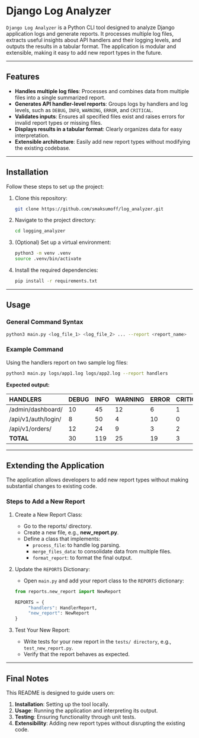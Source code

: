 # Django Log Analyzer

`Django Log Analyzer` is a Python CLI tool designed to analyze Django application logs and generate reports. It processes multiple log files, extracts useful insights about API handlers and their logging levels, and outputs the results in a tabular format. The application is modular and extensible, making it easy to add new report types in the future.

---

## Features

- **Handles multiple log files**: Processes and combines data from multiple files into a single summarized report.
- **Generates API handler-level reports**: Groups logs by handlers and log levels, such as `DEBUG`, `INFO`, `WARNING`, `ERROR`, and `CRITICAL`.
- **Validates inputs**: Ensures all specified files exist and raises errors for invalid report types or missing files.
- **Displays results in a tabular format**: Clearly organizes data for easy interpretation.
- **Extensible architecture**: Easily add new report types without modifying the existing codebase.

---

## Installation

Follow these steps to set up the project:

1. Clone this repository:
   ```zsh
   git clone https://github.com/smaksumoff/log_analyzer.git
2. Navigate to the project directory:
   ```zsh
   cd logging_analyzer
3. (Optional) Set up a virtual environment:
   ```zsh
   python3 -m venv .venv
   source .venv/bin/activate
4. Install the required dependencies:
   ```zsh
   pip install -r requirements.txt

---

## Usage

### General Command Syntax
   ```zsh
   python3 main.py <log_file_1> <log_file_2> ... --report <report_name>
   ```
### Example Command
Using the handlers report on two sample log files:
   ```zsh
   python3 main.py logs/app1.log logs/app2.log --report handlers
   ```
**Expected output:**

| HANDLERS             | DEBUG | INFO | WARNING | ERROR   | CRITICAL |
|:---------------------|:------|:-----|:--------|:--------|:---------|
| /admin/dashboard/    | 10    | 45   | 12      | 6       | 1        |
| /api/v1/auth/login/  | 8     | 50   | 4       | 10      | 0        |
| /api/v1/orders/      | 12    | 24   | 9       | 3       | 2        |
| **TOTAL**            | 30    | 119  | 25      | 19      | 3        |

---

## Extending the Application

The application allows developers to add new report types without making substantial changes to existing code. 

### Steps to Add a New Report

1. Create a New Report Class:
   - Go to the reports/ directory.
   - Create a new file, e.g., **new_report.py**.
   - Define a class that implements:
     - `process_file`: to handle log parsing.
     - `merge_files_data`: to consolidate data from multiple files.
     - `format_report`: to format the final output.
     
2. Update the `REPORTS` Dictionary:
   - Open `main.py` and add your report class to the `REPORTS` dictionary:
   ``` Python
   from reports.new_report import NewReport
   
   REPORTS = {
        "handlers": HandlerReport,
        "new_report": NewReport
   }
   ```
3. Test Your New Report:
   - Write tests for your new report in the `tests/ directory`, e.g., `test_new_report.py`.
   - Verify that the report behaves as expected.

--- 

## Final Notes

This README is designed to guide users on:

1. **Installation**: Setting up the tool locally.
2. **Usage**: Running the application and interpreting its output.
3. **Testing**: Ensuring functionality through unit tests.
4. **Extensibility**: Adding new report types without disrupting the existing code.

